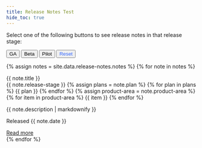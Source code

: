 ```yaml
---
title: Release Notes Test
hide_toc: true
---
```


<div class="release-note-card--filter-button">
  <p>Select one of the following buttons to see release notes in that release stage:<br></p>
  <button class="button button-hollow" style="style=width:1500%" onclick="javascript:hideCards(ga)">GA</button>
  <button class="button button-hollow" onclick="javascript:hideCards(beta)">Beta</button>
  <button class="button button-hollow" onclick="javascript:hideCards(pilot)">Pilot</button>
  <button class="button" style="color: #3366ff" onclick="javascript:showCards()">Reset</button>
</div>

{% assign notes = site.data.release-notes.notes %}
{% for note in notes %}
<section class="release-note-card {{ note.release-stage | slugify }}">
<div class="release-note-card--box">
  <span class="release-note-card--note-header" id="{{ note.title | slugify }}">{{ note.title }}</span><br>
  <div class="release-note-card--badges">
    <span class="badge badge--purple {{ note.release-stage | slugify }}">{{ note.release-stage }}</span>
    {% assign plans = note.plan %}
      {% for plan in plans %}
      <span class="badge badge {{ plan | slugify }}">{{ plan }}</span>
      {% endfor %}
    {% assign product-area = note.product-area %}
      {% for item in product-area %}
      <span class="badge badge--success {{ item | slugify }}">{{ item }}</span>
      {% endfor %}
  </div>
<div class="release-note-card--content">
  <main>
    <p>{{ note.description | markdownify }}</p>
    <p class="release-note-card--date">Released {{ note.date }}</p> <a class="button button-fill release-note-card--read-more" href="{{ note.read-more }}">Read more</a>
  </main>
</div>
</div>
</section>
{% endfor %}

<script type="text/javascript">
var ga = "ga"
var beta = "beta"
var pilot = "pilot"
 function hideCards(className) {
  const sections = document.querySelectorAll("section");
  sections.forEach((section) => {
    if (!section.classList.contains(className)) {
      section.classList.add("release-note-card--hidden");
      }
    });
  }

  function showCards() {
  var sections = document.querySelectorAll("section");
  sections.forEach((section) => {
    if (section.classList.contains('release-note-card--hidden')) {
      section.classList.remove('release-note-card--hidden');
      }
    });
  }
</script>
